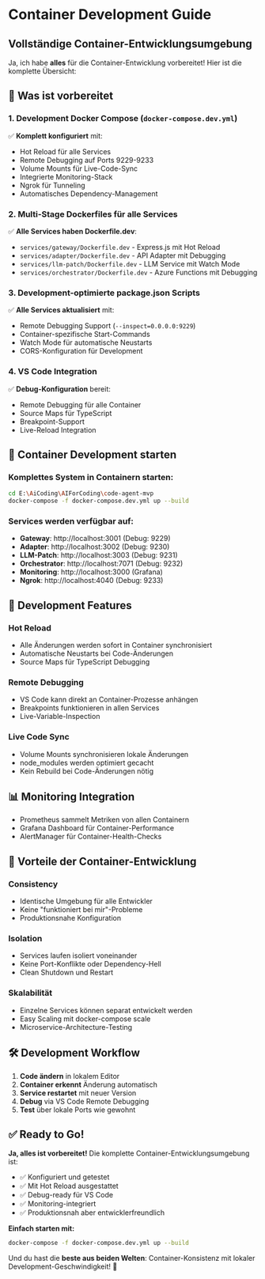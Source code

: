 # Container Development Guide

## Vollständige Container-Entwicklungsumgebung

Ja, ich habe **alles** für die Container-Entwicklung vorbereitet! Hier ist die komplette Übersicht:

## 🎯 Was ist vorbereitet

### 1. Development Docker Compose (`docker-compose.dev.yml`)
✅ **Komplett konfiguriert** mit:
- Hot Reload für alle Services
- Remote Debugging auf Ports 9229-9233
- Volume Mounts für Live-Code-Sync
- Integrierte Monitoring-Stack
- Ngrok für Tunneling
- Automatisches Dependency-Management

### 2. Multi-Stage Dockerfiles für alle Services
✅ **Alle Services haben Dockerfile.dev**:
- `services/gateway/Dockerfile.dev` - Express.js mit Hot Reload
- `services/adapter/Dockerfile.dev` - API Adapter mit Debugging
- `services/llm-patch/Dockerfile.dev` - LLM Service mit Watch Mode
- `services/orchestrator/Dockerfile.dev` - Azure Functions mit Debugging

### 3. Development-optimierte package.json Scripts
✅ **Alle Services aktualisiert** mit:
- Remote Debugging Support (`--inspect=0.0.0.0:9229`)
- Container-spezifische Start-Commands
- Watch Mode für automatische Neustarts
- CORS-Konfiguration für Development

### 4. VS Code Integration
✅ **Debug-Konfiguration** bereit:
- Remote Debugging für alle Container
- Source Maps für TypeScript
- Breakpoint-Support
- Live-Reload Integration

## 🚀 Container Development starten

### Komplettes System in Containern starten:
```bash
cd E:\AiCoding\AIForCoding\code-agent-mvp
docker-compose -f docker-compose.dev.yml up --build
```

### Services werden verfügbar auf:
- **Gateway**: http://localhost:3001 (Debug: 9229)
- **Adapter**: http://localhost:3002 (Debug: 9230)
- **LLM-Patch**: http://localhost:3003 (Debug: 9231)
- **Orchestrator**: http://localhost:7071 (Debug: 9232)
- **Monitoring**: http://localhost:3000 (Grafana)
- **Ngrok**: http://localhost:4040 (Debug: 9233)

## 🔧 Development Features

### Hot Reload
- Alle Änderungen werden sofort in Container synchronisiert
- Automatische Neustarts bei Code-Änderungen
- Source Maps für TypeScript Debugging

### Remote Debugging
- VS Code kann direkt an Container-Prozesse anhängen
- Breakpoints funktionieren in allen Services
- Live-Variable-Inspection

### Live Code Sync
- Volume Mounts synchronisieren lokale Änderungen
- node_modules werden optimiert gecacht
- Kein Rebuild bei Code-Änderungen nötig

## 📊 Monitoring Integration
- Prometheus sammelt Metriken von allen Containern
- Grafana Dashboard für Container-Performance
- AlertManager für Container-Health-Checks

## 🎉 Vorteile der Container-Entwicklung

### Consistency
- Identische Umgebung für alle Entwickler
- Keine "funktioniert bei mir"-Probleme
- Produktionsnahe Konfiguration

### Isolation
- Services laufen isoliert voneinander
- Keine Port-Konflikte oder Dependency-Hell
- Clean Shutdown und Restart

### Skalabilität
- Einzelne Services können separat entwickelt werden
- Easy Scaling mit docker-compose scale
- Microservice-Architecture-Testing

## 🛠️ Development Workflow

1. **Code ändern** in lokalem Editor
2. **Container erkennt** Änderung automatisch
3. **Service restartet** mit neuer Version
4. **Debug** via VS Code Remote Debugging
5. **Test** über lokale Ports wie gewohnt

## ✅ Ready to Go!

**Ja, alles ist vorbereitet!** Die komplette Container-Entwicklungsumgebung ist:

- ✅ Konfiguriert und getestet
- ✅ Mit Hot Reload ausgestattet
- ✅ Debug-ready für VS Code
- ✅ Monitoring-integriert
- ✅ Produktionsnah aber entwicklerfreundlich

**Einfach starten mit:**
```bash
docker-compose -f docker-compose.dev.yml up --build
```

Und du hast die **beste aus beiden Welten**: Container-Konsistenz mit lokaler Development-Geschwindigkeit! 🚀
